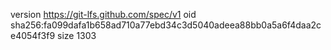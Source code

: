 version https://git-lfs.github.com/spec/v1
oid sha256:fa099dafa1b658ad710a77ebd34c3d5040adeea88bb0a5a6f4daa2ce4054f3f9
size 1303
